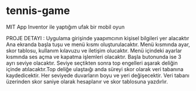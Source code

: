 # tennis-game
MIT App Inventor ile yaptığım ufak bir mobil oyun

PROJE DETAYI : 
Uygulama girişinde yaapımcının kişisel bilgileri yer alacaktır
Ana ekranda başla tuşu ve menü kısmı oluşturulacaktır.
Menü kısmında ayar, skor tablosu, kullanım kılavuzu ve iletişim olucaktır.
Menü içindeki ayarlar kısmında ses açma ve kapatma işlemleri olacaktır.
Başla butonunda ise 3 ayrı seviye olacaktır.
Seviye seçtikten sonra  top engelleri aşarak deliğin içinde atılacaktır.Top deliğe ulaştaığı anda süreyi skor olarak veri tabanına kaydedicektir.
Her seviyede duvarların boyu ve yeri değişecektir.
Veri tabanı üzerinden skor saniye olarak hesaplanır ve skor tablosuna yazdırlır.
